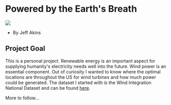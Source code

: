 # Powered by the Earth's Breath
![](https://erepublic.brightspotcdn.com/dims4/default/e61204d/2147483647/strip/false/crop/4670x3000+0+0/resize/1486x955!/quality/90/?url=http%3A%2F%2Ferepublic-brightspot.s3.amazonaws.com%2F01%2F8a%2F19eb46354206853cb37788374e41%2Fshutterstock-1454940068-1.jpg)
- By Jeff Akins

## Project Goal
This is a personal project. Renewable energy is an important aspect for supplying humanity's electricity needs well into the future. Wind power is an essential component. Out of curiosity I wanted to know where the optimal locations are throughout the US for wind turbines and how much power could be generated. The dataset I started with is the Wind Integration National Dataset and can be found [here](https://data.openei.org/submissions/2).

More to follow...